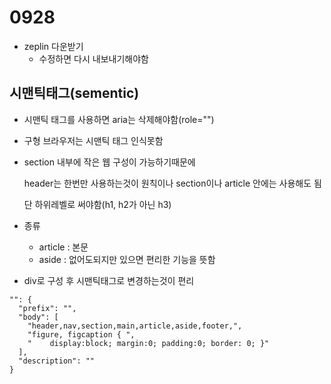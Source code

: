 # 0928

- zeplin 다운받기
  - 수정하면 다시 내보내기해야함

## 시맨틱태그(sementic)

- 시맨틱 태그를 사용하면 aria는 삭제해야함(role="")

- 구형 브라우저는 시맨틱 태그 인식못함

- section 내부에 작은 웹 구성이 가능하기때문에

  header는 한번만 사용하는것이 원칙이나 section이나 article 안에는 사용해도 됨

  단 하위레벨로 써야함(h1, h2가 아닌 h3)

- 종류

  - article : 본문
  - aside : 없어도되지만 있으면 편리한 기능을 뜻함

- div로 구성 후 시맨틱태그로 변경하는것이 편리



```
"": {
  "prefix": "",
  "body": [
    "header,nav,section,main,article,aside,footer,",
    "figure, figcaption { ",
    "    display:block; margin:0; padding:0; border: 0; }"
  ],
  "description": ""
}
```